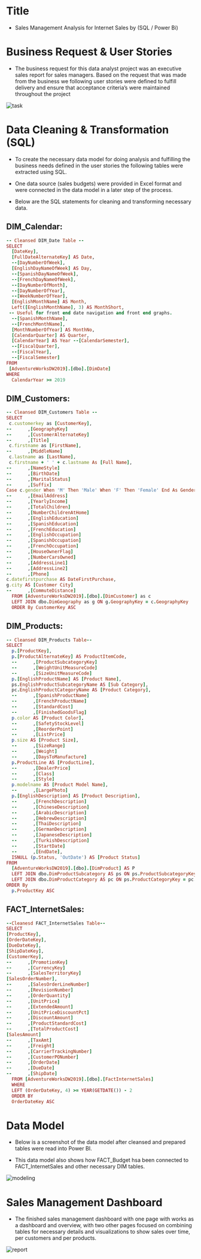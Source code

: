 # Title
- Sales Management Analysis for Internet Sales by (SQL / Power Bi)
  
# Business Request & User Stories
- The business request for this data analyst project was an executive sales report for sales managers. Based on the request that was made from the business we following user stories were defined to fulfill delivery and ensure that acceptance criteria’s were maintained throughout the project

![task](https://github.com/user-attachments/assets/3ab3e0f6-e828-4a1e-bc21-f273c25f202f)

# Data Cleaning & Transformation (SQL)

- To create the necessary data model for doing analysis and fulfilling the business needs defined in the user stories the following tables were extracted using SQL.

- One data source (sales budgets) were provided in Excel format and were connected in the data model in a later step of the process.

- Below are the SQL statements for cleaning and transforming necessary data.

## DIM_Calendar:

```ruby
-- Cleansed DIM_Date Table --
SELECT 
  [DateKey], 
  [FullDateAlternateKey] AS Date, 
  --[DayNumberOfWeek], 
  [EnglishDayNameOfWeek] AS Day, 
  --[SpanishDayNameOfWeek], 
  --[FrenchDayNameOfWeek], 
  --[DayNumberOfMonth], 
  --[DayNumberOfYear], 
  --[WeekNumberOfYear],
  [EnglishMonthName] AS Month, 
  Left([EnglishMonthName], 3) AS MonthShort,   
 -- Useful for front end date navigation and front end graphs.
  --[SpanishMonthName], 
  --[FrenchMonthName], 
  [MonthNumberOfYear] AS MonthNo, 
  [CalendarQuarter] AS Quarter, 
  [CalendarYear] AS Year --[CalendarSemester], 
  --[FiscalQuarter], 
  --[FiscalYear], 
  --[FiscalSemester] 
FROM 
 [AdventureWorksDW2019].[dbo].[DimDate]
WHERE 
  CalendarYear >= 2019
```

## DIM_Customers:

```ruby
-- Cleansed DIM_Customers Table --
SELECT 
 c.customerkey as [CustomerKey],
--      ,[GeographyKey]
--      ,[CustomerAlternateKey]
--      ,[Title]
 c.firstname as [FirstName],
--      ,[MiddleName]
 c.lastname as [LastName],
 c.firstname + ' ' + c.lastname As [Full Name],
--      ,[NameStyle]
--      ,[BirthDate]
--      ,[MaritalStatus]
--      ,[Suffix]
Case c.gender When 'M' Then 'Male' When 'F' Then 'Female' End As Gender,
--      ,[EmailAddress]
--      ,[YearlyIncome]
--      ,[TotalChildren]
--      ,[NumberChildrenAtHome]
--      ,[EnglishEducation]
--      ,[SpanishEducation]
--      ,[FrenchEducation]
--      ,[EnglishOccupation]
--      ,[SpanishOccupation]
--      ,[FrenchOccupation]
--      ,[HouseOwnerFlag]
--      ,[NumberCarsOwned]
--      ,[AddressLine1]
--      ,[AddressLine2]
--      ,[Phone]
c.datefirstpurchase AS DateFirstPurchase,
g.city AS [Customer City]
--      ,[CommuteDistance]
  FROM [AdventureWorksDW2019].[dbo].[DimCustomer] as c
  LEFT JOIN dbo.DimGeography as g ON g.GeographyKey = c.GeographyKey
  ORDER By CustomerKey ASC
```

## DIM_Products:

```ruby
-- Cleansed DIM_Products Table--
SELECT 
  p.[ProductKey], 
  p.[ProductAlternateKey] AS ProductItemCode, 
  --      ,[ProductSubcategoryKey]
  --      ,[WeightUnitMeasureCode]
  --      ,[SizeUnitMeasureCode]
  p.[EnglishProductName] AS [Product Name], 
  ps.EnglishProductSubcategoryName AS [Sub Category], 
  pc.EnglishProductCategoryName AS [Product Category], 
  --      ,[SpanishProductName]
  --      ,[FrenchProductName]
  --      ,[StandardCost]
  --      ,[FinishedGoodsFlag]
  p.color AS [Product Color], 
  --      ,[SafetyStockLevel]
  --      ,[ReorderPoint]
  --      ,[ListPrice]
  p.size AS [Product Size], 
  --      ,[SizeRange]
  --      ,[Weight]
  --      ,[DaysToManufacture]
  p.ProductLine AS [ProductLine], 
  --      ,[DealerPrice]
  --      ,[Class]
  --      ,[Style]
  p.modelname AS [Product Model Name], 
  --      ,[LargePhoto]
  p.[EnglishDescription] AS [Product Description], 
  --      ,[FrenchDescription]
  --      ,[ChineseDescription]
  --      ,[ArabicDescription]
  --      ,[HebrewDescription]
  --      ,[ThaiDescription]
  --      ,[GermanDescription]
  --      ,[JapaneseDescription]
  --      ,[TurkishDescription]
  --      ,[StartDate]
  --      ,[EndDate],
  ISNULL (p.Status, 'OutDate') AS [Product Status] 
FROM 
  [AdventureWorksDW2019].[dbo].[DimProduct] AS P 
  LEFT JOIN dbo.DimProductSubcategory AS ps ON ps.ProductSubcategoryKey = p.ProductSubcategoryKey 
  LEFT JOIN dbo.DimProductCategory AS pc ON ps.ProductCategoryKey = pc.ProductCategoryKey 
ORDER By 
  p.ProductKey ASC
  ```

## FACT_InternetSales:
```ruby
--Cleanesd FACT_InternetSales Table--
SELECT 
[ProductKey],
[OrderDateKey],
[DueDateKey],
[ShipDateKey],
[CustomerKey],
--      ,[PromotionKey]
--      ,[CurrencyKey]
--      ,[SalesTerritoryKey]
[SalesOrderNumber],
--      ,[SalesOrderLineNumber]
--      ,[RevisionNumber]
--      ,[OrderQuantity]
--      ,[UnitPrice]
--      ,[ExtendedAmount]
--      ,[UnitPriceDiscountPct]
--      ,[DiscountAmount]
--      ,[ProductStandardCost]
--      ,[TotalProductCost]
[SalesAmount]
--      ,[TaxAmt]
--      ,[Freight]
--      ,[CarrierTrackingNumber]
--      ,[CustomerPONumber]
--      ,[OrderDate]
--      ,[DueDate]
--      ,[ShipDate]
  FROM [AdventureWorksDW2019].[dbo].[FactInternetSales]
  WHERE 
  LEFT (OrderDateKey, 4) >= YEAR(GETDATE()) - 2
  ORDER BY
  OrderDateKey ASC
```

# Data Model

- Below is a screenshot of the data model after cleansed and prepared tables were read into Power BI.

- This data model also shows how FACT_Budget hsa been connected to FACT_InternetSales and other necessary DIM tables.

![modeling](https://github.com/user-attachments/assets/226e2419-a40c-4ff9-833d-90007f3b0224)

# Sales Management Dashboard
- The finished sales management dashboard with one page with works as a dashboard and overview, with two other pages focused on combining tables for necessary details and visualizations to show sales over time, per customers and per products.

![report](https://github.com/user-attachments/assets/7fe0186d-f710-4b11-a290-d1b7ff1b0426)


